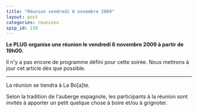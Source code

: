 ```yaml
---
title: "Réunion vendredi 6 novembre 2009"
layout: post
categories: reunions
spip_id: 159
---
```

**Le PLUG organise une réunion le vendredi 6 novembre 2009 à partir de 19h00.**

Il n'y a pas encore de programme défini pour cette soirée. Nous mettrons à jour cet article dès que possible.


----
La réunion se tiendra à La Bo\[a\]te.

Selon la tradition de l'auberge espagnole, les participants à la réunion sont invités à apporter un petit quelque chose à boire et/ou à grignoter.